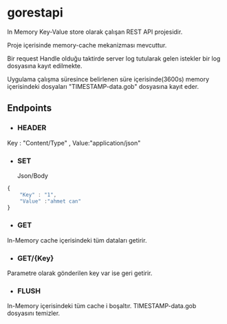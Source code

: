 # gorestapi
In Memory Key-Value store olarak çalışan REST API projesidir.

Proje içerisinde memory-cache mekanizması mevcuttur.

Bir request Handle olduğu taktirde server log tutularak gelen istekler bir log dosyasına kayıt edilmekte.

Uygulama çalışma süresince belirlenen süre içerisinde(3600s) memory içerisindeki dosyaları "TIMESTAMP-data.gob" dosyasına kayıt eder.

## Endpoints 
- ### **HEADER** 
 Key : "Content/Type" , Value:"application/json"
 
- ### **SET** 
   Json/Body
   
```javascript
{
    "Key" : "1",
    "Value" :"ahmet can"         
}
```
- ### **GET** 
 In-Memory cache içerisindeki tüm dataları getirir.


- ### **GET/{Key}**  

Parametre olarak gönderilen key var ise geri getirir.

- ### **FLUSH**  

In-Memory içerisindeki tüm cache i boşaltır. TIMESTAMP-data.gob dosyasını temizler.



